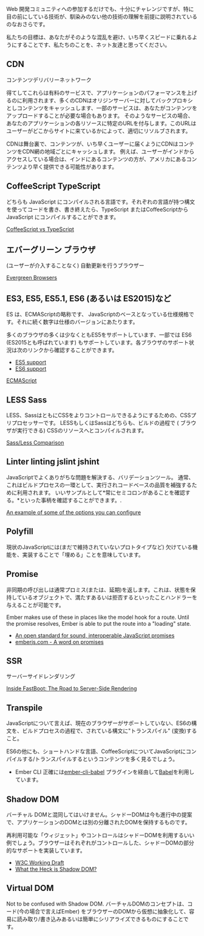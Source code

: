 Web 開発コミュニティへの参加するだけでも、十分にチャレンジですが、特に目の前にしている技術が、馴染みのない他の技術の理解を前提に説明されているのなおさらです。

私たちの目標は、あなたがそのような混乱を避け、いち早くスピードに乗れるようにすることです、私たちのことを、ネット友達と思ってください。

## CDN

コンテンツデリバリーネットワーク

得てしてこれらは有料のサービスで、アプリケーションのパフォーマンスを上げるのに利用されます、多くのCDNはオリジンサーバーに対してバックプロキシとしコンテンツをキャッシュします、一部のサービスは、あなたがコンテンツをアップロードすることが必要な場合もあります。 そのようなサービスの場合、あなたのアプリケーションの各リソースに特定のURLを付与します。このURLはユーザーがどこからサイトに来ているかによって、適切にリソルブされます。

CDNは舞台裏で、コンテンツが、いち早くユーザーに届くようにCDNはコンテンツをCDN網の地域ごとにキャッシュします。 例えば、ユーザーがインドからアクセスしている場合は、インドにあるコンテンツの方が、アメリカにあるコンテンツより早く提供できる可能性があります。

## CoffeeScript TypeScript

どちらも JavaScript にコンパイルされる言語です。それぞれの言語が持つ構文を使ってコードを書き、書き終えたら、TypeScript またはCoffeeScriptからJavaScript にコンパイルすることができます。

[CoffeeScript vs TypeScript](http://www.stoutsystems.com/articles/coffeescript-versus-typescript/)

## エバーグリーン ブラウザ

(ユーザーが介入することなく) 自動更新を行うブラウザー

[Evergreen Browsers](http://tomdale.net/2013/05/evergreen-browsers/)

## ES3, ES5, ES5.1, ES6 (あるいは ES2015)など

ES は、ECMAScriptの略称です、 JavaScriptのベースとなっている仕様規格です。それに続く数字は仕様のバージョンにあたります。

多くのブラウザの多くは少なくともES5をサポートしています、一部では ES6 (ES2015とも呼ばれています) もサポートしています。各ブラウザのサポート状況は次のリンクから確認することができます。

* [ES5 support](http://kangax.github.io/compat-table/es5/)
* [ES6 support](http://kangax.github.io/compat-table/es6/)

[ECMAScript](https://en.wikipedia.org/wiki/ECMAScript)

## LESS Sass

LESS、SassはともにCSSをよりコントロールできるようにするための、CSSプリプロセッサーです。 LESSもしくはSassはどちらも、ビルドの過程で ( ブラウザが実行できる) CSSのリソースへとコンパイルされます。

[Sass/Less Comparison](https://gist.github.com/chriseppstein/674726)

## Linter linting jslint jshint

JavaScriptでよくありがちな問題を解決する、バリデーションツール。 通常、これはビルドプロセスの一環として、実行されコードベースの品質を補強するために利用されます。 いいサンプルとして*常にセミコロンがあることを確認する。*といった事柄を確認することができます。.

[An example of some of the options you can configure](http://jshint.com/docs/options/)

## Polyfill

現状のJavaScriptには(まだで維持されていないプロトタイプなど) 欠けている機能を、実装することで「埋める」ことを意味しています。

## Promise

非同期の呼び出しは通常プロミス(または、延期)を返します。これは、状態を保持しているオブジェクトで、満たすあるいは拒否するといったことハンドラーを与えることが可能です。

Ember makes use of these in places like the model hook for a route. Until the promise resolves, Ember is able to put the route into a "loading" state.

* [An open standard for sound, interoperable JavaScript promises](https://promisesaplus.com/)
* [emberjs.com - A word on promises](http://emberjs.com/guides/routing/asynchronous-routing/#toc_a-word-on-promises)

## SSR

サーバーサイドレンダリング

[Inside FastBoot: The Road to Server-Side Rendering](http://emberjs.com/blog/2014/12/22/inside-fastboot-the-road-to-server-side-rendering.html)

## Transpile

JavaScriptについて言えば、現在のブラウザーがサポートしていない、ES6の構文を、ビルドプロセスの過程で、されている構文に"トランスパイル" (変換)すること。

ES6の他にも、ショートハンドな言語、CoffeeScriptについてJavaScriptにコンパイルする/トランスパイルするというコンテンツを多く見るでしょう。

* Ember CLI 正確には[ember-cli-babel](https://github.com/babel/ember-cli-babel) プラグインを経由して[Babel](https://babeljs.io/)を利用しています。

## Shadow DOM

バーチャル DOMと混同してはいけません。シャドーDOMは今も進行中の提案で、アプリケーションのDOMとは別の分離されたDOMを保持するものです。

再利用可能な「ウィジェット」やコントロールはシャドーDOMを利用するいい例でしょう。ブラウザーはそれぞれがコントロールした、シャドーDOMの部分的なサポートを実装しています。

* [W3C Working Draft](http://www.w3.org/TR/shadow-dom/)
* [What the Heck is Shadow DOM?](http://glazkov.com/2011/01/14/what-the-heck-is-shadow-dom/)

## Virtual DOM

Not to be confused with Shadow DOM. バーチャルDOMのコンセプトは、コード(今の場合で言えばEmber) をブラウザーのDOMから仮想に抽象化して、容易に読み取り/書き込みあるいは簡単にシリアライズできるものにすることです。